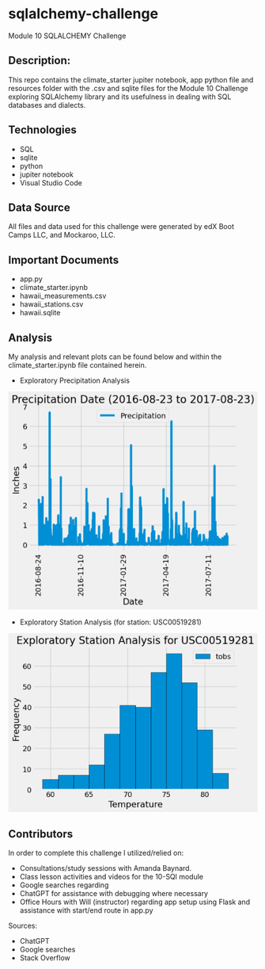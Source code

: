 # sqlalchemy-challenge

Module 10 SQLALCHEMY Challenge 

## Description:   

This repo contains the climate_starter jupiter notebook, app python file and resources folder with the .csv and sqlite files for the Module 10 Challenge exploring SQLAlchemy library and its usefulness in dealing with SQL databases and dialects.

## Technologies  

* SQL
* sqlite
* python
* jupiter notebook
* Visual Studio Code

## Data Source  
All files and data used for this challenge were generated by edX Boot Camps LLC, and Mockaroo, LLC.

## Important Documents
* app.py
* climate_starter.ipynb
* hawaii_measurements.csv
* hawaii_stations.csv
* hawaii.sqlite

## Analysis  
My analysis and relevant plots can be found below and within the climate_starter.ipynb file contained herein.

* Exploratory Precipitation Analysis

![Alt text](image-1.png)

* Exploratory Station Analysis (for station: USC00519281)

![Alt text](image-2.png)


## Contributors
In order to complete this challenge I utilized/relied on:
* Consultations/study sessions with Amanda Baynard.
* Class lesson activities and videos for the 10-SQl module
* Google searches regarding 
* ChatGPT for assistance with debugging where necessary
* Office Hours with Will (instructor) regarding app setup using Flask and assistance with start/end route in app.py


Sources: 
- ChatGPT
- Google searches
- Stack Overflow